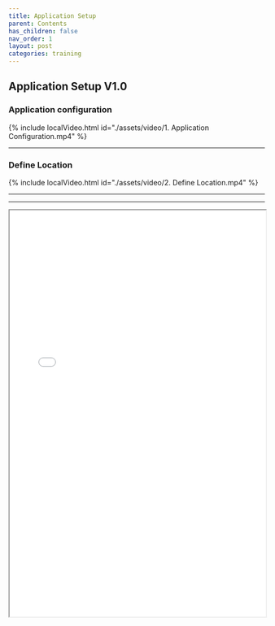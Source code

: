 ```yaml
---
title: Application Setup
parent: Contents
has_children: false
nav_order: 1
layout: post
categories: training
---
```



## Application Setup V1.0
### Application configuration
{% include localVideo.html id="./assets/video/1. Application Configuration.mp4" %}

---

### Define Location

{% include localVideo.html id="./assets/video/2. Define Location.mp4" %}

---
---

<iframe width="100%" height="800" src="./assets/PETAL - Application Setup V3.1.pdf">
